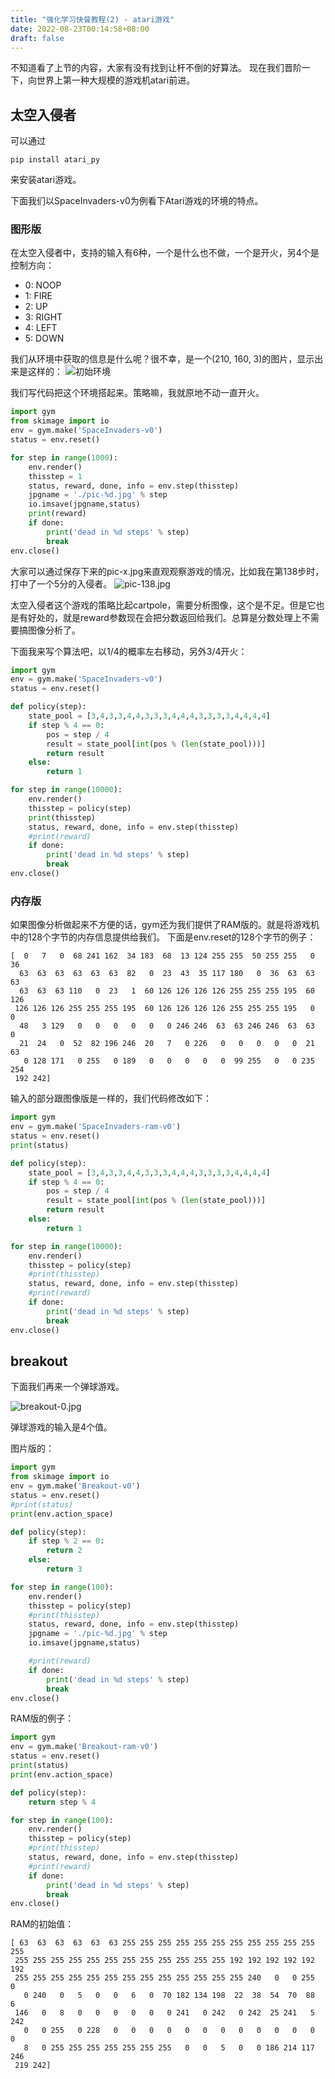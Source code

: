```yaml
---
title: "强化学习快餐教程(2) - atari游戏"
date: 2022-08-23T00:14:58+08:00
draft: false
---
```


不知道看了上节的内容，大家有没有找到让杆不倒的好算法。
现在我们晋阶一下，向世界上第一种大规模的游戏机atari前进。

## 太空入侵者

可以通过
```
pip install atari_py
```
来安装atari游戏。

下面我们以SpaceInvaders-v0为例看下Atari游戏的环境的特点。

### 图形版

在太空入侵者中，支持的输入有6种，一个是什么也不做，一个是开火，另4个是控制方向：
-    0: NOOP
-    1: FIRE
-    2: UP
-    3: RIGHT
-    4: LEFT
-    5: DOWN

我们从环境中获取的信息是什么呢？很不幸，是一个(210, 160, 3)的图片，显示出来是这样的：
![初始环境](https://upload-images.jianshu.io/upload_images/1638145-831a719592711f10.jpg?imageMogr2/auto-orient/strip%7CimageView2/2/w/1240)

我们写代码把这个环境搭起来。策略嘛，我就原地不动一直开火。

```python
import gym
from skimage import io
env = gym.make('SpaceInvaders-v0')
status = env.reset()

for step in range(1000):
    env.render()
    thisstep = 1
    status, reward, done, info = env.step(thisstep)
    jpgname = './pic-%d.jpg' % step
    io.imsave(jpgname,status)
    print(reward)
    if done: 
        print('dead in %d steps' % step)
        break
env.close()
```

大家可以通过保存下来的pic-x.jpg来直观观察游戏的情况，比如我在第138步时，打中了一个5分的入侵者。
![pic-138.jpg](https://upload-images.jianshu.io/upload_images/1638145-fe1f1e7de0f71cd4.jpg?imageMogr2/auto-orient/strip%7CimageView2/2/w/1240)

太空入侵者这个游戏的策略比起cartpole，需要分析图像，这个是不足。但是它也是有好处的，就是reward参数现在会把分数返回给我们。总算是分数处理上不需要搞图像分析了。

下面我来写个算法吧，以1/4的概率左右移动，另外3/4开火：
```python
import gym
env = gym.make('SpaceInvaders-v0')
status = env.reset()

def policy(step): 
    state_pool = [3,4,3,3,4,4,3,3,3,4,4,4,3,3,3,3,4,4,4,4]
    if step % 4 == 0: 
        pos = step / 4
        result = state_pool[int(pos % (len(state_pool)))] 
        return result
    else: 
        return 1

for step in range(10000):
    env.render()
    thisstep = policy(step)
    print(thisstep)
    status, reward, done, info = env.step(thisstep)
    #print(reward)
    if done: 
        print('dead in %d steps' % step)
        break
env.close()
```

### 内存版

如果图像分析做起来不方便的话，gym还为我们提供了RAM版的。就是将游戏机中的128个字节的内存信息提供给我们。
下面是env.reset的128个字节的例子：
```
[  0   7   0  68 241 162  34 183  68  13 124 255 255  50 255 255   0  36
  63  63  63  63  63  63  82   0  23  43  35 117 180   0  36  63  63  63
  63  63  63 110   0  23   1  60 126 126 126 126 255 255 255 195  60 126
 126 126 126 255 255 255 195  60 126 126 126 126 255 255 255 195   0   0
  48   3 129   0   0   0   0   0   0 246 246  63  63 246 246  63  63   0
  21  24   0  52  82 196 246  20   7   0 226   0   0   0   0   0  21  63
   0 128 171   0 255   0 189   0   0   0   0   0  99 255   0   0 235 254
 192 242]
```

输入的部分跟图像版是一样的，我们代码修改如下：
```python
import gym
env = gym.make('SpaceInvaders-ram-v0')
status = env.reset()
print(status)

def policy(step): 
    state_pool = [3,4,3,3,4,4,3,3,3,4,4,4,3,3,3,3,4,4,4,4]
    if step % 4 == 0: 
        pos = step / 4
        result = state_pool[int(pos % (len(state_pool)))] 
        return result
    else: 
        return 1

for step in range(10000):
    env.render()
    thisstep = policy(step)
    #print(thisstep)
    status, reward, done, info = env.step(thisstep)
    #print(reward)
    if done: 
        print('dead in %d steps' % step)
        break
env.close()
```

## breakout

下面我们再来一个弹球游戏。

![breakout-0.jpg](https://upload-images.jianshu.io/upload_images/1638145-980042676aff5e99.jpg?imageMogr2/auto-orient/strip%7CimageView2/2/w/1240)

弹球游戏的输入是4个值。

图片版的：
```python
import gym
from skimage import io
env = gym.make('Breakout-v0')
status = env.reset()
#print(status)
print(env.action_space)

def policy(step):
    if step % 2 == 0:  
        return 2
    else: 
        return 3

for step in range(100):
    env.render()
    thisstep = policy(step)
    #print(thisstep)
    status, reward, done, info = env.step(thisstep)
    jpgname = './pic-%d.jpg' % step
    io.imsave(jpgname,status)

    #print(reward)
    if done: 
        print('dead in %d steps' % step)
        break
env.close()
```

RAM版的例子：
```python
import gym
env = gym.make('Breakout-ram-v0')
status = env.reset()
print(status)
print(env.action_space)

def policy(step): 
    return step % 4

for step in range(100):
    env.render()
    thisstep = policy(step)
    #print(thisstep)
    status, reward, done, info = env.step(thisstep)
    #print(reward)
    if done: 
        print('dead in %d steps' % step)
        break
env.close()
```

RAM的初始值：
```
[ 63  63  63  63  63  63 255 255 255 255 255 255 255 255 255 255 255 255
 255 255 255 255 255 255 255 255 255 255 255 255 192 192 192 192 192 192
 255 255 255 255 255 255 255 255 255 255 255 255 255 240   0   0 255   0
   0 240   0   5   0   0   6   0  70 182 134 198  22  38  54  70  88   6
 146   0   8   0   0   0   0   0   0 241   0 242   0 242  25 241   5 242
   0   0 255   0 228   0   0   0   0   0   0   0   0   0   0   0   0   0
   8   0 255 255 255 255 255 255 255   0   0   5   0   0 186 214 117 246
 219 242]
```
